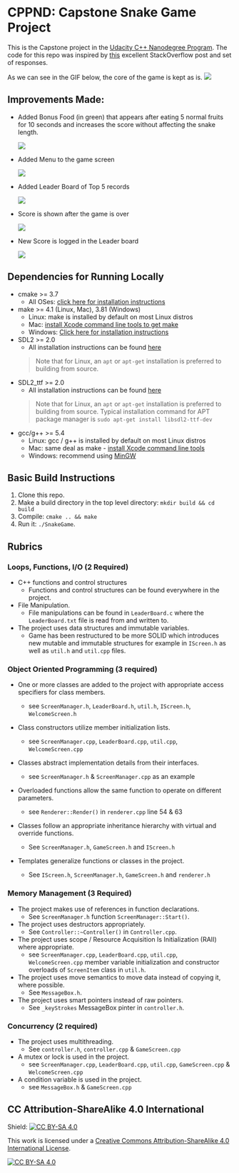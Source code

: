 # CPPND: Capstone Snake Game Project
This is the Capstone project in the [Udacity C++ Nanodegree Program](https://www.udacity.com/course/c-plus-plus-nanodegree--nd213). The code for this repo was inspired by [this](https://codereview.stackexchange.com/questions/212296/snake-game-in-c-with-sdl) excellent StackOverflow post and set of responses.


As we can see in the GIF below, the core of the game is kept as is.
<img src="Images/snake_game.gif"/>

## Improvements Made:
- Added Bonus Food (in green) that appears after eating 5 normal fruits for 10 seconds and increases the score without affecting the snake length.

  <img src="Images/BonusFood.png"/>
- Added Menu to the game screen

  <img src="Images/WelcomeMenu.png"/>
- Added Leader Board of Top 5 records

  <img src="Images/LeaderBoard.png"/>
- Score is shown after the game is over

  <img src="Images/GameOver.png"/>
- New Score is logged in the Leader board 

  <img src="Images/LeaderBoard1.png"/>

## Dependencies for Running Locally
* cmake >= 3.7
  * All OSes: [click here for installation instructions](https://cmake.org/install/)
* make >= 4.1 (Linux, Mac), 3.81 (Windows)
  * Linux: make is installed by default on most Linux distros
  * Mac: [install Xcode command line tools to get make](https://developer.apple.com/xcode/features/)
  * Windows: [Click here for installation instructions](http://gnuwin32.sourceforge.net/packages/make.htm)
* SDL2 >= 2.0
  * All installation instructions can be found [here](https://wiki.libsdl.org/Installation)
  >Note that for Linux, an `apt` or `apt-get` installation is preferred to building from source. 
* SDL2_ttf >= 2.0
  * All installation instructions can be found [here](https://wiki.libsdl.org/SDL2_ttf/FrontPage)
  >Note that for Linux, an `apt` or `apt-get` installation is preferred to building from source.
  Typical installation command for APT package manager is `sudo apt-get install libsdl2-ttf-dev`
* gcc/g++ >= 5.4
  * Linux: gcc / g++ is installed by default on most Linux distros
  * Mac: same deal as make - [install Xcode command line tools](https://developer.apple.com/xcode/features/)
  * Windows: recommend using [MinGW](http://www.mingw.org/)

## Basic Build Instructions
1. Clone this repo.
2. Make a build directory in the top level directory: `mkdir build && cd build`
3. Compile: `cmake .. && make`
4. Run it: `./SnakeGame`.


## Rubrics

### Loops, Functions, I/O (2 Required)
- C++ functions and control structures
  - Functions and control structures can be found everywhere in the project.
- File Manipulation.
  - File manipulations can be found in `LeaderBoard.c` where the `LeaderBoard.txt` file is read from and written to.
- The project uses data structures and immutable variables.
  - Game has been restructured to be more SOLID which introduces new mutable and immutable structures for example in `IScreen.h` as well as `util.h` and `util.cpp` files.

### Object Oriented Programming (3 required)
- One or more classes are added to the project with appropriate access specifiers for class members.
  - see `ScreenManager.h`, `LeaderBoard.h`, `util.h`, `IScreen.h`, `WelcomeScreen.h`

- Class constructors utilize member initialization lists.
  - see `ScreenManager.cpp`, `LeaderBoard.cpp`, `util.cpp`, `WelcomeScreen.cpp`

- Classes abstract implementation details from their interfaces.
  - see `ScreenManager.h` & `ScreenManager.cpp` as an example 

- Overloaded functions allow the same function to operate on different parameters.
  - see `Renderer::Render()` in `renderer.cpp` line 54 & 63

- Classes follow an appropriate inheritance hierarchy with virtual and override functions.
  - See `ScreenManager.h`, `GameScreen.h` and `IScreen.h`

- Templates generalize functions or classes in the project.
  - See `IScreen.h`, `ScreenManager.h`, `GameScreen.h` and `renderer.h`

### Memory Management (3 Required)
- The project makes use of references in function declarations.
  - See `ScreenManager.h` function `ScreenManager::Start()`.
- The project uses destructors appropriately.
  - See `Controller::~Controller()` in `Controller.cpp`.
- The project uses scope / Resource Acquisition Is Initialization (RAII) where appropriate.
  - see `ScreenManager.cpp`, `LeaderBoard.cpp`, `util.cpp`, `WelcomeScreen.cpp` member variable initialization and constructor overloads of `ScreenItem` class in `util.h`.
- The project uses move semantics to move data instead of copying it, where possible.
  - See `MessageBox.h`.
- The project uses smart pointers instead of raw pointers.
  - See `_keyStrokes` MessageBox pinter in `controller.h`.

### Concurrency (2 required)
- The project uses multithreading.
  - See `controller.h`, `controller.cpp` & `GameScreen.cpp`
- A mutex or lock is used in the project.
  - see `ScreenManager.cpp`, `LeaderBoard.cpp`, `util.cpp`, `GameScreen.cpp` & `WelcomeScreen.cpp`
- A condition variable is used in the project.
  - see `MessageBox.h` & `GameScreen.cpp`
  
## CC Attribution-ShareAlike 4.0 International


Shield: [![CC BY-SA 4.0][cc-by-sa-shield]][cc-by-sa]

This work is licensed under a
[Creative Commons Attribution-ShareAlike 4.0 International License][cc-by-sa].

[![CC BY-SA 4.0][cc-by-sa-image]][cc-by-sa]

[cc-by-sa]: http://creativecommons.org/licenses/by-sa/4.0/
[cc-by-sa-image]: https://licensebuttons.net/l/by-sa/4.0/88x31.png
[cc-by-sa-shield]: https://img.shields.io/badge/License-CC%20BY--SA%204.0-lightgrey.svg
